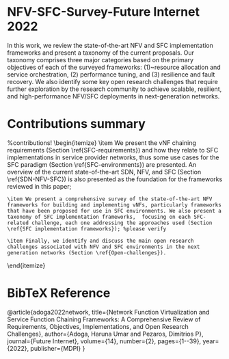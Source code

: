 # NFV-SFC-Survey-Future Internet 2022
In this work, we review the state-of-the-art NFV and SFC implementation frameworks and present a taxonomy of the current proposals. Our taxonomy comprises three major categories based on the primary objectives of each of the surveyed frameworks: (1)~resource allocation and service orchestration, (2) performance tuning, and (3) resilience and fault recovery. We also identify some key open research challenges that require further exploration by the research community to achieve scalable, resilient, and high-performance NFV/SFC deployments in next-generation networks.

# Contributions summary
%contributions!
\begin{itemize}
    \item We present the vNF chaining requirements (Section \ref{SFC-requirements}) and how they relate to SFC implementations in service provider networks, thus some use cases for the SFC paradigm (Section \ref{SFC-environments}) are presented. An overview of the current state-of-the-art SDN, NFV, and SFC (Section \ref{SDN-NFV-SFC}) is also presented as the foundation for the frameworks reviewed in this paper;
    
    \item We present a comprehensive survey of the state-of-the-art NFV frameworks for building and implementing vNFs, particularly frameworks that have been proposed for use in SFC environments. We also present a taxonomy of SFC implementation frameworks,  focusing on each SFC-related challenge, each one addressing the approaches used (Section \ref{SFC implementation frameworks}); %please verify
    
    \item Finally, we identify and discuss the main open research challenges associated with NFV and SFC environments in the next generation networks (Section \ref{Open-challenges}). 
\end{itemize} 


# BibTeX Reference
@article{adoga2022network,
  title={Network Function Virtualization and Service Function Chaining Frameworks: A Comprehensive Review of Requirements, Objectives, Implementations, and Open Research Challenges},
  author={Adoga, Haruna Umar and Pezaros, Dimitrios P},
  journal={Future Internet},
  volume={14},
  number={2},
  pages={1--39},
  year={2022},
  publisher={MDPI}
}
